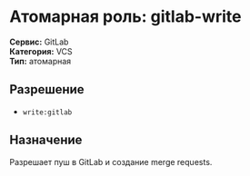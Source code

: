 # Атомарная роль: gitlab-write

**Сервис:** GitLab  
**Категория:** VCS  
**Тип:** атомарная

## Разрешение
- `write:gitlab`

## Назначение
Разрешает пуш в GitLab и создание merge requests.
